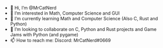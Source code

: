 - 👋 Hi, I’m @MrCatNerd
- 👀 I’m interested in Math, Computer Science and GUI
- 🌱 I’m currently learning Math and Computer Science (Also C, Rust and Python)
- 💞️ I’m looking to collaborate on C, Python and Rust projects and Game Jams with Python (and pygame)
- 📫 How to reach me: Discord: MrCatNerd#0669

<!---
MrCatNerd/MrCatNerd is a ✨ special ✨ repository because its `README.md` (this file) appears on your GitHub profile.
You can click the Preview link to take a look at your changes.
--->
